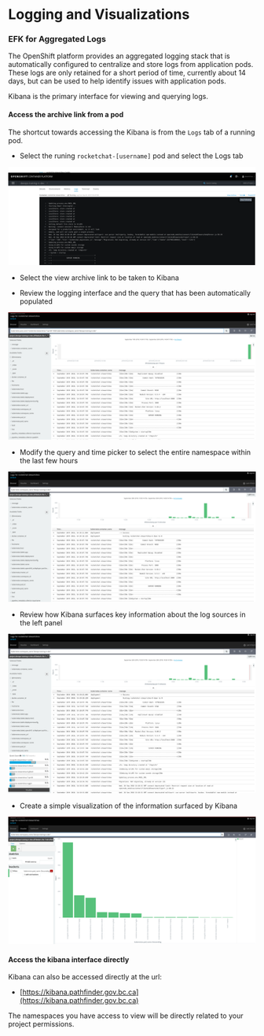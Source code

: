 # Logging and Visualizations

### EFK for Aggregated Logs
The OpenShift platform provides an aggregated logging stack that is automatically configured to centralize and store logs from application pods. These logs are only retained for a short period of time, currently about 14 days, but can be used to help identify issues with application pods. 

Kibana is the primary interface for viewing and querying logs. 

#### Access the archive link from a pod
The shortcut towards accessing the Kibana is from the `Logs` tab of a running pod. 

- Select the runing `rocketchat-[username]` pod and select the Logs tab

![](./images/10_logging_01.png)

- Select the view archive link to be taken to Kibana

- Review the logging interface and the query that has been automatically populated

![](./images/10_logging_02.png)


- Modify the query and time picker to select the entire namespace within the last few hours

![](./images/10_logging_03.png)

- Review how Kibana surfaces key information about the log sources in the left panel

![](./images/10_logging_04.png)

- Create a simple visualization of the information surfaced by Kibana

![](./images/10_logging_viz_01.png)


#### Access the kibana interface directly 
Kibana can also be accessed directly at the url: 
- [https://kibana.pathfinder.gov.bc.ca](https://kibana.pathfinder.gov.bc.ca)

The namespaces you have access to view will be directly related to your project permissions. 